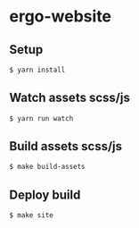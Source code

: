 # ergo-website

## Setup

```sh
$ yarn install
```

## Watch assets scss/js

```sh
$ yarn run watch
```

## Build assets scss/js

```sh
$ make build-assets
```

## Deploy build

```sh
$ make site
```
